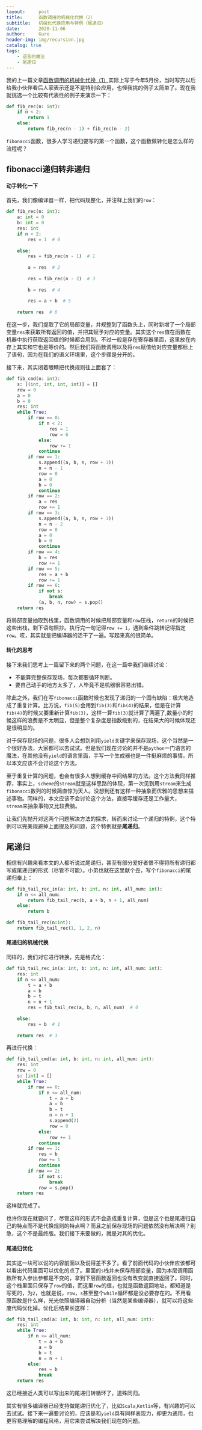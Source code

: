 ```yaml
---
layout:     post
title:      函数调用的机械化代换（2）
subtitle:   机械化代换应用与特例（尾递归）
date:       2020-11-06
author:     Gure
header-img: img/recursion.jpg
catalog: true
tags:
    - 语言的魔法	
    - 尾递归
---
```


我的上一篇文章[函数调用的机械化代换（1）](/2020/11/06/recursion_1/)实际上写于今年5月份，当时写完以后给我小伙伴看后人家表示还是不是特别会应用，也怪我挑的例子太简单了。现在我就挑选一个比较有代表性的例子来演示一下：

```python
def fib_rec(n: int):
    if n < 2:
        return 1
    else:
        return fib_rec(n - 1) + fib_rec(n - 2)
```

`fibonacci`函数，很多人学习递归要写的第一个函数，这个函数做转化是怎么样的流程呢？

## fibonacci递归转非递归

#### 动手转化一下

首先，我们像编译器一样，把代码规整化，并注释上我们的`row`：

```python
def fib_rec(n: int):
    a: int = 0
    b: int = 0
    res: int
    if n < 2:
        res = 1  # 0
        
    else:
        res = fib_rec(n - 1)  # 1
        
        a = res  # 2
        
        res = fib_rec(n - 2)  # 3
        
        b = res  # 4
        
        res = a + b  # 5
        
    return res  # 6
```

在这一步，我们提取了它的局部变量，并规整到了函数头上，同时新增了一个局部变量`res`来获取所有返回的值，并把其赋予对应的变量。其实这个`res`值在函数在机器中执行获取返回值的时候都会用到。不过一般是存在寄存器里面，这里放在内存上其实和它也是等价的。然后我们将函数调用以及将`res`赋值给对应变量都标上了语句，因为在我们的语义环境里，这个步骤是分开的。

接下来，其实闭着眼睛把代换规则往上面套了：

```python
def fib_cmd(n: int):
    s: [(int, int, int, int)] = []
    row = 0
    a = 0
    b = 0
    res: int
    while True:
        if row == 0:
            if n < 2:
                res = 1
                row = 6
            else:
                row += 1
            continue
        if row == 1:
            s.append((a, b, n, row + 1))
            n = n - 1
            row = 0
            a = 0
            b = 0
            continue
        if row == 2:
            a = res
            row += 1
        if row == 3:
            s.append((a, b, n, row + 1))
            n = n - 2
            row = 0
            a = 0
            b = 0
            continue
        if row == 4:
            b = res
            row += 1
        if row == 5:
            res = a + b
            row += 1
        if row == 6:
            if not s:
                break
            (a, b, n, row) = s.pop()
    return res
```

将局部变量抽取到栈里，函数调用的时候把局部变量和`row`压栈，`return`的时候把这些出栈，剩下语句照抄。执行完一句记得`row += 1`，遇到条件跳转记得指定`row`。哎，其实就是把编译器的活干了一遍。写起来真的很简单。

#### 转化的思考

接下来我们思考上一篇留下来的两个问题，在这一篇中我们继续讨论：

- 不能算完整保存现场，每次都要循环判断。
- 要自己动手的地方太多了，人毕竟不是机器很容易出错。

除此之外，我们在写`fibonacci`函数时候也发现了递归的一个固有缺陷：极大地造成了重复计算。比方说，`fib(5)`会用到`fib(3)`和`fib(4)`的结果，但是在计算`fib(4)`的时候又要重新计算`fib(3)`，这样一算`fib(3)`就计算了两遍了,数量小的时候这样的浪费是不太明显，但是整个复杂度是指数级别的，在结果大的时候体现还是很明显的。

对于保存现场的问题，很多人会想到利用`yield`关键字来保存现场，这个当然是一个很好办法，大家都可以去试试。但是我们现在讨论的并不是`python`一门语言的魔法，在其他没有`yield`的语言里面，手写一个生成器也是一件挺麻烦的事情。所以本文应该不会讨论这个方法。

至于重复计算的问题，也会有很多人想到缓存中间结果的方法。这个方法我同样推荐，事实上，`scheme`的`stream`就是这样思路的体现，第一次见到用`stream`来生成`fibonacci`数列的时候简直惊为天人。没想到还有这样一种抽象而优雅的思想来描述事物。同样的，本文应该不会讨论这个方法，直接写缓存还是工作量大，`stream`来抽象事物又比较费脑。

让我们先抛开对这两个问题解决方法的探求，转而来讨论一个递归的特例，这个特例可以完美规避掉上面提及的问题，这个特例就是**尾递归**。

## 尾递归

相信有兴趣来看本文的人都听说过尾递归，甚至有部分爱好者恨不得将所有递归都写成尾递归的形式（尽管不可能）。小弟也就在这里献个丑，写个`fibonacci`的尾递归奉上：

```python
def fib_tail_rec_in(a: int, b: int, n: int, all_num: int):
    if n <= all_num:
        return fib_tail_rec(b, a + b, n + 1, all_num)
    else:
        return b
    
def fib_tail_rec(n:int):
    return fib_tail_rec(1, 1, 2, n)
```

#### 尾递归的机械代换

同样的，我们对它进行转换，先是格式化：

```python
def fib_tail_rec_in(a: int, b: int, n: int, all_num: int):
    res: int
    if n <= all_num:
        t = a + b
        a = b
        b = t
        n = n + 1
        res = fib_tail_rec(a, b, n, all_num)  # 0
        
    else:
        res = b  # 1
        
    return res  # 3
```

再进行代换：

```python
def fib_tail_cmd(a: int, b: int, n: int, all_num: int):
    res: int
    row = 0
    s: [int] = []
    while True:
        if row == 0:
            if n <= all_num:
                t = a + b
                a = b
                b = t
                n = n + 1
                s.append(2)
                row = 0
            else:
                row += 1
            continue
        if row == 1:
            res = b
            row += 1
            continue
        if row == 2:
            if not s:
                break
            row = s.pop()
    return res
```

这样就完成了。

也许你现在就要问了，尽管这样的形式不会造成重复计算，但是这个也是尾递归自己的特点而不是代换规则的特点啊？而且之前保存现场的问题依然没有解决啊？别急，这个不是最终版。我们接下来要做的，就是对其的优化。

#### 尾递归优化

其实这一块可以说的内容前面以及说得差不多了。看了前面代码的小伙伴应该都可以看出代码里面可以优化的点了。里面的`s`栈并未保存局部变量，因为本层调用函数所有入参出参都是不变的，拿到下层函数返回也没有改变就直接返回了。同时，这个栈里面只保存了`row`的值，而这里`row`的值，也就是函数返回地址，都知道是写死的，为`2`，也就是说，`row`，`s`甚至整个`while`循环都是没必要存在的。不用看原函数是什么样，光光依照编译器自动分析（当然是某些编译器），就可以将这些废代码优化掉。优化后结果长这样：

```py
def fib_tail_cmd(a: int, b: int, n: int, all_num: int):
    res: int
    while True:
        if n <= all_num:
            t = a + b
            a = b
            b = t
            n = n + 1
        else:
            res = b
            break
    return res
```



这已经接近人类可以写出来的尾递归转循环了，道殊同归。

其实有很多编译器已经支持做尾递归优化了，比如`Scala`,`Kotlin`等，有兴趣的可以去试试。接下来一遍要讨论的，应该是和`yield`具有同样表现力，却更为通用，也更容易理解的编程风格，用它来尝试解决我们现在的问题。